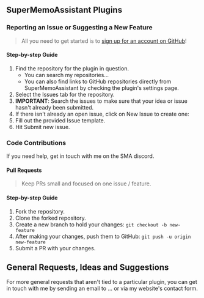 ## SuperMemoAssistant Plugins

### Reporting an Issue or Suggesting a New Feature

> All you need to get started is to [sign up for an account on GitHub](https://github.com/join)!

#### Step-by-step Guide

1. Find the repository for the plugin in question.
    + You can search my repositories...
    + You can also find links to GitHub repositories directly from SuperMemoAssistant by checking the plugin's settings page.
2. Select the Issues tab for the repository.
3. **IMPORTANT**: Search the issues to make sure that your idea or issue hasn't already been submitted.
4. If there isn't already an open issue, click on New Issue to create one:
5. Fill out the provided Issue template.
6. Hit Submit new issue.

### Code Contributions

If you need help, get in touch with me on the SMA discord.

#### Pull Requests

> Keep PRs small and focused on one issue / feature.

#### Step-by-step Guide

1. Fork the repository.
2. Clone the forked repository.
3. Create a new branch to hold your changes:
    `git checkout -b new-feature`
4. After making your changes, push them to GitHub:
    `git push -u origin new-feature`
5. Submit a PR with your changes.

## General Requests, Ideas and Suggestions

For more general requests that aren't tied to a particular plugin, you can get in touch with me by sending an email to ... or via my website's contact form.
